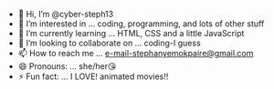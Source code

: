 - 👋 Hi, I’m @cyber-steph13
- 👀 I’m interested in ... coding, programming, and lots of other stuff
- 🌱 I’m currently learning ... HTML, CSS and a little JavaScript
- 💞️ I’m looking to collaborate on ... coding-I guess
- 📫 How to reach me ... e-mail-stephanyemokpaire@gmail.com
- 😄 Pronouns: ... she/her😘
- ⚡ Fun fact: ... I LOVE! animated movies!!

<!---
cyber-steph13/cyber-steph13 is a ✨ special ✨ repository because its `README.md` (this file) appears on your GitHub profile.
You can click the Preview link to take a look at your changes.
--->
